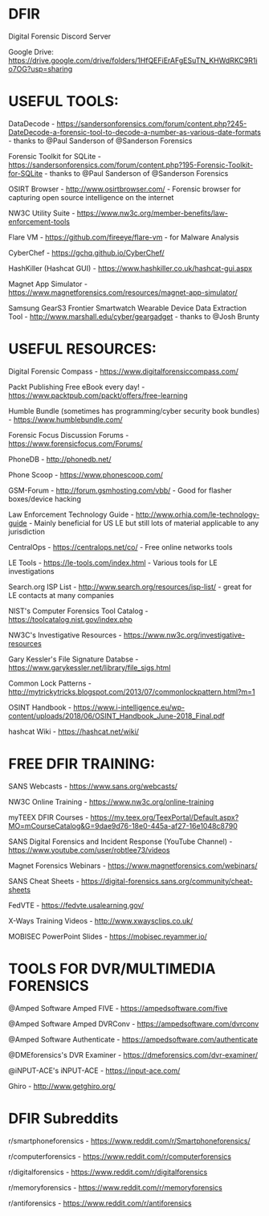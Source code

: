 # DFIR 

Digital Forensic Discord Server 

Google Drive:  https://drive.google.com/drive/folders/1HfQEFiErAFgESuTN_KHWdRKC9R1io7OG?usp=sharing

# USEFUL TOOLS:

DataDecode - https://sandersonforensics.com/forum/content.php?245-DateDecode-a-forensic-tool-to-decode-a-number-as-various-date-formats - thanks to @Paul Sanderson of @Sanderson Forensics

Forensic Toolkit for SQLite - https://sandersonforensics.com/forum/content.php?195-Forensic-Toolkit-for-SQLite - thanks to @Paul Sanderson of @Sanderson Forensics

OSIRT Browser - http://www.osirtbrowser.com/ - Forensic browser for capturing open source intelligence on the internet

NW3C Utility Suite - https://www.nw3c.org/member-benefits/law-enforcement-tools

Flare VM - https://github.com/fireeye/flare-vm - for Malware Analysis

CyberChef - https://gchq.github.io/CyberChef/

HashKiller (Hashcat GUI) - https://www.hashkiller.co.uk/hashcat-gui.aspx


Magnet App Simulator - https://www.magnetforensics.com/resources/magnet-app-simulator/

Samsung GearS3 Frontier Smartwatch Wearable Device Data Extraction Tool - http://www.marshall.edu/cyber/geargadget - thanks to @Josh Brunty

# USEFUL RESOURCES:

Digital Forensic Compass - https://www.digitalforensiccompass.com/ 

Packt Publishing Free eBook every day! - https://www.packtpub.com/packt/offers/free-learning

Humble Bundle (sometimes has programming/cyber security book bundles) - https://www.humblebundle.com/

Forensic Focus Discussion Forums - https://www.forensicfocus.com/Forums/

PhoneDB - http://phonedb.net/

Phone Scoop - https://www.phonescoop.com/

GSM-Forum - http://forum.gsmhosting.com/vbb/ - Good for flasher boxes/device hacking

Law Enforcement Technology Guide - http://www.orhia.com/le-technology-guide - Mainly beneficial for US LE but still lots of material applicable to any jurisdiction

CentralOps - https://centralops.net/co/ - Free online networks tools

LE Tools - https://le-tools.com/index.html - Various tools for LE investigations

Search.org ISP List - http://www.search.org/resources/isp-list/ - great for LE contacts at many companies

NIST's Computer Forensics Tool Catalog - https://toolcatalog.nist.gov/index.php

NW3C's Investigative Resources - https://www.nw3c.org/investigative-resources

Gary Kessler's File Signature Databse - https://www.garykessler.net/library/file_sigs.html

Common Lock Patterns - http://mytrickytricks.blogspot.com/2013/07/commonlockpattern.html?m=1

OSINT Handbook - https://www.i-intelligence.eu/wp-content/uploads/2018/06/OSINT_Handbook_June-2018_Final.pdf

hashcat Wiki - https://hashcat.net/wiki/

# FREE DFIR TRAINING:

SANS Webcasts - https://www.sans.org/webcasts/

NW3C Online Training - https://www.nw3c.org/online-training

myTEEX DFIR Courses - https://my.teex.org/TeexPortal/Default.aspx?MO=mCourseCatalog&G=9dae9d76-18e0-445a-af27-16e1048c8790

SANS Digital Forensics and Incident Response (YouTube Channel) - https://www.youtube.com/user/robtlee73/videos

Magnet Forensics Webinars - https://www.magnetforensics.com/webinars/

SANS Cheat Sheets - https://digital-forensics.sans.org/community/cheat-sheets

FedVTE - https://fedvte.usalearning.gov/

X-Ways Training Videos - http://www.xwaysclips.co.uk/

MOBISEC PowerPoint Slides - https://mobisec.reyammer.io/

# TOOLS FOR DVR/MULTIMEDIA FORENSICS

@Amped Software Amped FIVE - https://ampedsoftware.com/five

@Amped Software Amped DVRConv - https://ampedsoftware.com/dvrconv

@Amped Software Authenticate - https://ampedsoftware.com/authenticate

@DMEforensics's DVR Examiner - https://dmeforensics.com/dvr-examiner/

@iNPUT-ACE's iNPUT-ACE  - https://input-ace.com/

Ghiro - http://www.getghiro.org/

# DFIR Subreddits

r/smartphoneforensics - https://www.reddit.com/r/Smartphoneforensics/

r/computerforensics - https://www.reddit.com/r/computerforensics

r/digitalforensics - https://www.reddit.com/r/digitalforensics

r/memoryforensics - https://www.reddit.com/r/memoryforensics

r/antiforensics - https://www.reddit.com/r/antiforensics